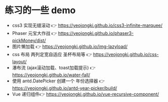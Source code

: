# 练习的一些 demo

- css3 实现无缝滚动 👉 https://yeojongki.github.io/css3-infinite-marquee/
- Phaser 元宝大作战 👉 https://yeojongki.github.io/phaser3-pickMoney/dist/
- 图片懒加载 👉 https://yeojongki.github.io/img-lazyload/
- css 布局 两列定宽自适应 圣杯布局等 👉 https://yeojongki.github.io/css-layout/
- 瀑布流 (ajax滚动加载、toast加载提示) 👉 https://yeojongki.github.io/water-fall/
- 使用 antd.DatePicker 创建一个 年份选择器 👉 https://yeojongki.github.io/antd-year-picker/build/
- Vue 递归组件👉 https://yeojongki.github.io/vue-recursive-component/
